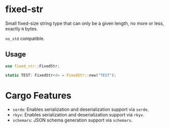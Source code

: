 fixed-str
=========

Small fixed-size string type that can only be a given length, no more or less, exactly `N` bytes.

`no_std` compatible.

## Usage

```rust
use fixed_str::FixedStr;

static TEST: FixedStr<4> = FixedStr::new("TEST");
```

# Cargo Features

* `serde`: Enables serialization and deserialization support via `serde`.
* `rkyv`: Enables serialization and deserialization support via `rkyv`.
* `schemars`: JSON schema generation support via `schemars`.